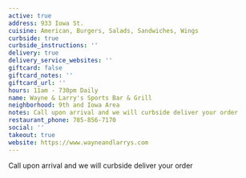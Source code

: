 ```yaml
---
active: true
address: 933 Iowa St.
cuisine: American, Burgers, Salads, Sandwiches, Wings
curbside: true
curbside_instructions: ''
delivery: true
delivery_service_websites: ''
giftcard: false
giftcard_notes: ''
giftcard_url: ''
hours: 11am - 730pm Daily
name: Wayne & Larry's Sports Bar & Grill
neighborhood: 9th and Iowa Area
notes: Call upon arrival and we will curbside deliver your order
restaurant_phone: 785-856-7170
social: ''
takeout: true
website: https://www.wayneandlarrys.com
---
```


Call upon arrival and we will curbside deliver your order